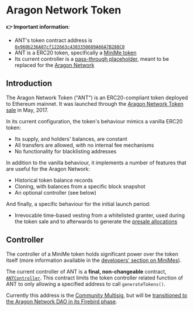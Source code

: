 # Aragon Network Token

**👉 Important information**:

- ANT's token contract address is [`0x960b236A07cf122663c4303350609A66A7B288C0`](https://etherscan.io/token/0x960b236A07cf122663c4303350609A66A7B288C0)
- ANT is a ERC20 token, specifically a [MiniMe token](../developers/minime.md)
- Its current controller is a [pass-through placeholder](#controller), meant to be replaced for the [Aragon Network](https://aragon.network/)

## Introduction

The Aragon Network Token ("ANT") is an ERC20-compliant token deployed to Ethereum mainnet. It was launched through the [Aragon Network Token sale](https://aragon.org/blog/announcing-the-aragon-network-token-sale-fe83fe36902c) in May, 2017.

In its current configuration, the token's behaviour mimics a vanilla ERC20 token:

- Its supply, and holders' balances, are constant
- All transfers are allowed, with no internal fee mechanisms
- No functionality for blacklisting addresses

In addition to the vanilla behaviour, it implements a number of features that are useful for the Aragon Network:

- Historical token balance records
- Cloning, with balances from a specific block snapshot
- An optional controller (see below)

And finally, a specific behaviour for the initial launch period:

- Irrevocable time-based vesting from a whitelisted granter, used during the token sale and to afterwards to generate the [presale allocations](https://aragon.org/blog/pre-sale-transparency-report-333e310304c)

## Controller

The controller of a MiniMe token holds significant power over the token itself (more information available in the [developers' section on MiniMes](../developers/minime#optional-token-controller)).

The current controller of ANT is a **final, non-changeable** contract, [`ANTController`](https://etherscan.io/address/0x2443d44325bb07861Cd8C9C8Ba1569b6c39D9d95#code). This contract limits the token controller related function of ANT to only allowing a specified address to call `generateTokens()`.

Currently this address is the [Community Multisig](./sale-resources#community-multisig), but will be [transitioned to the Aragon Network DAO in its Firebird phase](https://aragon.org/blog/ant-controller).
